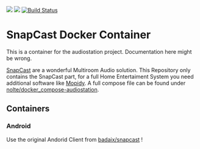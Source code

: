 [![](https://images.microbadger.com/badges/image/audiostation/snapcast.svg)](https://microbadger.com/images/audiostation/snapcast "Get your own image badge on microbadger.com")
[![](https://images.microbadger.com/badges/version/audiostation/snapcast.svg)](https://microbadger.com/images/audiostation/snapcast "Get your own version badge on microbadger.com")
[![Build Status](https://travis-ci.org/deisi/audiostation-snapcast.svg?branch=master)](https://travis-ci.org/deisi/audiostation-snapcast)

# SnapCast Docker Container
This is a container for the audiostation project. Documentation here might be wrong.

 [SnapCast](https://github.com/badaix/snapcast) are a wonderful Multiroom Audio solution. This Repository only contains the SnapCast part, for a full Home Entertaiment System you need additional software like [Mopidy](https://www.mopidy.com/). A full compose file can be found under [nolte/docker_compose-audiostation](https://github.com/nolte/docker_compose-audiostation).

## Containers

### Android

 Use the original Andorid Client from [badaix/snapcast](https://github.com/badaix/snapcast/releases/latest) !

